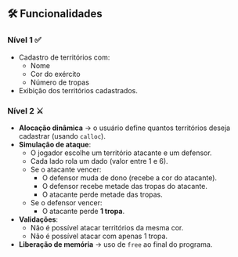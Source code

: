 ## 🛠️ Funcionalidades

### Nível 1 ✅

-   Cadastro de territórios com:
    -   Nome
    -   Cor do exército
    -   Número de tropas
-   Exibição dos territórios cadastrados.

### Nível 2 ⚔️

-   **Alocação dinâmica** → o usuário define quantos territórios deseja cadastrar (usando `calloc`).
-   **Simulação de ataque**:
    -   O jogador escolhe um território atacante e um defensor.
    -   Cada lado rola um dado (valor entre 1 e 6).
    -   Se o atacante vencer:
        -   O defensor muda de dono (recebe a cor do atacante).
        -   O defensor recebe metade das tropas do atacante.
        -   O atacante perde metade das tropas.
    -   Se o defensor vencer:
        -   O atacante perde **1 tropa**.
-   **Validações**:
    -   Não é possível atacar territórios da mesma cor.
    -   Não é possível atacar com apenas 1 tropa.
-   **Liberação de memória** → uso de `free` ao final do programa.
